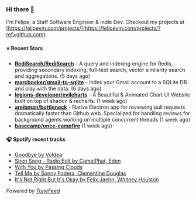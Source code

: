 ### Hi there 👋

I'm Felipe, a Staff Software Engineer & Indie Dev. Checkout my projects at [https://felipevm.com/projects/](https://felipevm.com/projects/?ref=github.com).

#### ⭐ Recent Stars
- **[RediSearch/RediSearch](https://github.com/RediSearch/RediSearch)** - A query and indexing engine for Redis, providing secondary indexing, full-text search, vector similarity search and aggregations. (5 days ago)
- **[marcboeker/gmail-to-sqlite](https://github.com/marcboeker/gmail-to-sqlite)** - Index your Gmail account to a SQLite DB and play with the data. (6 days ago)
- **[legions-developer/evilcharts](https://github.com/legions-developer/evilcharts)** - A Beautiful &amp; Animated Chart UI Website built on top of shadcn &amp; recharts. (1 week ago)
- **[areibman/bottleneck](https://github.com/areibman/bottleneck)** - Native Electron app for reviewing pull requests dramatically faster than Github web. Specialized for handling reviews for background agents working on multiple concurrent threads (1 week ago)
- **[basecamp/once-campfire](https://github.com/basecamp/once-campfire)** (1 week ago)

#### 🎧 Spotify recent tracks
- [Goodbye by Voldea](https://open.spotify.com/track/1Xwb10q70Krc5lTJuZvLqj)
- [Siren Song - Radio Edit by CamelPhat, Eden](https://open.spotify.com/track/5Av1pSoOroARH50X3V80nL)
- [With You by Passing Clouds](https://open.spotify.com/track/2yw5zi9IT68G04ZmQ58PM9)
- [Tell Me by Sonny Fodera, Clementine Douglas](https://open.spotify.com/track/114I7yDc6X70Dq8labTqw8)
- [It&#39;s Not Right But It&#39;s Okay by Felix Jaehn, Whitney Houston](https://open.spotify.com/track/1MTCiRbvPK93YY6LNIeEbc)

_Powered by [TuneFeed](https://tunefeed.app?ref=github.com)_
